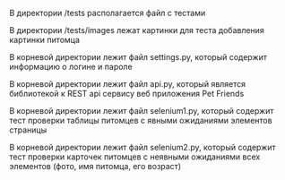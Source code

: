 В директории /tests располагается файл с тестами

В директории /tests/images лежат картинки для теста добавления картинки питомца

В корневой директории лежит файл settings.py, который содержит информацию о логине и пароле

В корневой директории лежит файл api.py, который является библиотекой к REST api сервису веб приложения Pet Friends

В корневой директории лежит файл selenium1.py, который содержит тест проверки таблицы питомцев с явными ожиданиями элементов страницы

В корневой директории лежит файл selenium2.py, который содержит тест проверки карточек питомцев с неявными ожиданиями всех элементов (фото, имя питомца, его возраст)
